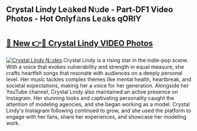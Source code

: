 ## Crystal Lindy Le𝚊ked N𝚞de - Part-DF1 Video Photos - Hot Onlyf𝚊ns Le𝚊ks qORIY

# <h2><a href="http://ab3401.deff.icu/?id=Crystal+Lindy">🔗 New 👉🔴 Crystal Lindy VIDEO Photos</a></h2>

[![Crystal Lindy N𝚞des](https://i.imgur.com/rIISA9y.gif)](http://ab3401.deff.icu/?id=Crystal+Lindy)
Crystal Lindy is a rising star in the indie-pop scene. With a voice that evokes vulnerability and strength in equal measure, she crafts heartfelt songs that resonate with audiences on a deeply personal level. Her music tackles complex themes like mental health, heartbreak, and societal expectations, making her a voice for her generation. Alongside her YouTube channel, Crystal Lindy also maintained an active presence on Instagram. Her stunning looks and captivating personality caught the attention of modeling agencies, and she began working as a model. Crystal Lindy's Instagram following continued to grow, and she used the platform to engage with her fans, share her experiences, and showcase her modeling work.
